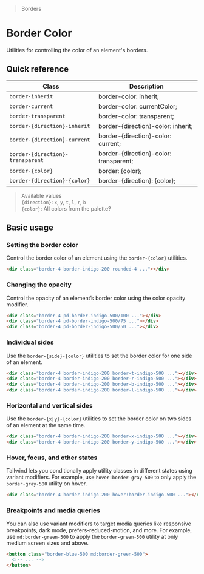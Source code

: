 > Borders

# Border Color
Utilities for controlling the color of an element's borders.

## Quick reference

| Class                            | Description                                               |
| -------------------------------- | --------------------------------------------------------- |
| `border-inherit`                 | border-color: inherit;                                    |
| `border-current`                 | border-color: currentColor;                               |
| `border-transparent`             | border-color: transparent;                                |
| `border-{direction}-inherit`     | border-{direction}-color: inherit;                        |
| `border-{direction}-current`     | border-{direction}-color: current;                        |
| `border-{direction}-transparent` | border-{direction}-color: transparent;                    |
| `border-{color}`                 | border: {color};                                          |
| `border-{direction}-{color}`     | border-{direction}: {color};                              |

> Available values <br />
> `{direction}`: `x`, `y`, `t`, `l`, `r`, `b` <br />
> `{color}`: All colors from the palette?  <br />

## Basic usage
### Setting the border color
Control the border color of an element using the `border-{color}` utilities.

<container>
  <div class="grid gap-16 justify-items-center">
    <div class="pd-bg-violet-500 h-80 w-80 border-4 rounded-4 pd-border-indigo-200"></div>
  </div>
</container>

```html
<div class="border-4 border-indigo-200 rounded-4 ..."></div>
```

### Changing the opacity
Control the opacity of an element’s border color using the color opacity modifier.

<container>
  <div class="grid grid-cols-3 gap-16 justify-items-center">
    <div class="pd-bg-violet-500 h-80 w-80 border-4 rounded-4 pd-border-indigo-500/100"></div>
    <div class="pd-bg-violet-500 h-80 w-80 border-4 rounded-4 pd-border-indigo-500/75"></div>
    <div class="pd-bg-violet-500 h-80 w-80 border-4 rounded-4 pd-border-indigo-500/50"></div>
  </div>
</container>

```html
<div class="border-4 pd-border-indigo-500/100 ..."></div>
<div class="border-4 pd-border-indigo-500/75 ..."></div>
<div class="border-4 pd-border-indigo-500/50 ..."></div>
```

### Individual sides
Use the `border-{side}-{color}` utilities to set the border color for one side of an element.

<container>
  <div class="grid grid-cols-4 gap-16 justify-items-center">
    <div class="pd-bg-violet-500 h-80 w-80 border-4 rounded-4 pd-border-indigo-200 pd-border-t-indigo-500"></div>
    <div class="pd-bg-violet-500 h-80 w-80 border-4 rounded-4 pd-border-indigo-200 pd-border-r-indigo-500"></div>
    <div class="pd-bg-violet-500 h-80 w-80 border-4 rounded-4 pd-border-indigo-200 pd-border-b-indigo-500"></div>
    <div class="pd-bg-violet-500 h-80 w-80 border-4 rounded-4 pd-border-indigo-200 pd-border-l-indigo-500"></div>
  </div>
</container>

```html
<div class="border-4 border-indigo-200 border-t-indigo-500 ..."></div>
<div class="border-4 border-indigo-200 border-r-indigo-500 ..."></div>
<div class="border-4 border-indigo-200 border-b-indigo-500 ..."></div>
<div class="border-4 border-indigo-200 border-l-indigo-500 ..."></div>
```

### Horizontal and vertical sides
Use the `border-{x|y}-{color}` utilities to set the border color on two sides of an element at the same time.

<container>
  <div class="grid grid-cols-2 gap-16 justify-items-center">
    <div class="pd-bg-violet-500 h-80 w-80 border-4 rounded-4 pd-border-indigo-200 pd-border-x-indigo-500"></div>
    <div class="pd-bg-violet-500 h-80 w-80 border-4 rounded-4 pd-border-indigo-200 pd-border-y-indigo-500"></div>
   </div>
</container>

```html
<div class="border-4 border-indigo-200 border-x-indigo-500 ..."></div>
<div class="border-4 border-indigo-200 border-y-indigo-500 ..."></div>
```

### Hover, focus, and other states
Tailwind lets you conditionally apply utility classes in different states using variant modifiers. For example, use `hover:border-gray-500` to only apply the `border-gray-500` utility on hover.

<container>
  <div class="grid gap-16 justify-items-center">
    <div class="pd-bg-violet-500 h-80 w-80 border-4 rounded-4 pd-border-indigo-200 hover:pd-border-indigo-500"></div>
   </div>
</container>

```html
<div class="border-4 border-indigo-200 hover:border-indigo-500 ..."></div>
```

### Breakpoints and media queries
You can also use variant modifiers to target media queries like responsive breakpoints, dark mode, prefers-reduced-motion, and more. For example, use `md:border-green-500` to apply the `border-green-500` utility at only medium screen sizes and above.

```html
<button class="border-blue-500 md:border-green-500">
  <!-- ... -->
</button>
```
